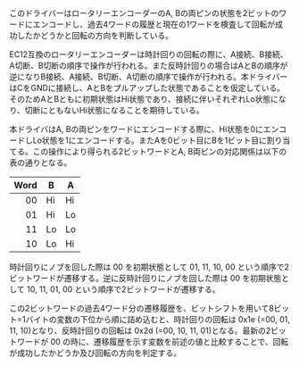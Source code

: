 このドライバーはロータリーエンコーダーのA, Bの両ピンの状態を2ビットのワードにエンコードし、過去4ワードの履歴と現在の1ワードを検査して回転が成功したかどうかと回転の方向を判断している。

EC12互換のロータリーエンコーダーは時計回りの回転の際に、A接続、B接続、A切断、B切断の順序で操作が行われる。また反時計回りの場合はAとBの順序が逆になりB接続、A接続、B切断、A切断の順序で操作が行われる。本ドライバーはCをGNDに接続し、AとBをプルアップした状態であることを仮定している。そのためAとBともに初期状態はHi状態であり、接続に伴いそれぞれLo状態になり、切断にともないHi状態になることを期待している。

本ドライバはA, Bの両ピンをワードにエンコードする際に、Hi状態を0にエンコードしLo状態を1にエンコードする。またAを0ビット目にBを1ビット目に割り当てる。この操作により得られる2ビットワードとA, B両ピンの対応関係は以下の表の通りとなる。

| Word | B | A |
|-----:|---|---|
| 00   |Hi |Hi |
| 01   |Hi |Lo |
| 11   |Lo |Lo |
| 10   |Lo |Hi |

時計回りにノブを回した際は 00 を初期状態として 01, 11, 10, 00 という順序で2ビットワードが遷移する。逆に反時計回りにノブを回した際は 00 を初期状態として 10, 11, 01, 00 という順序で2ビットワードが遷移する。

この2ビットワードの過去4ワード分の遷移履歴を、ビットシフトを用いて8ビット=1バイトの変数の下位から順に詰め込むと、時計回りの回転は 0x1e (=00, 01, 11, 10)となり、反時計回りの回転は 0x2d (=00, 10, 11, 01)となる。最新の2ビットワードが 00 の時に、遷移履歴を示す変数を前述の値と比較することで、回転が成功したかどうか及び回転の方向を判定する。
